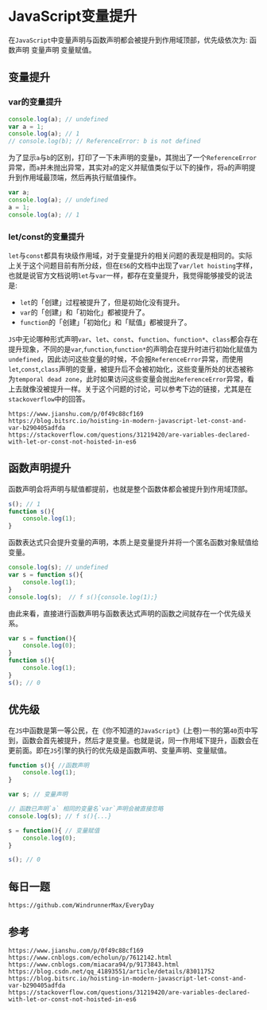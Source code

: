 # JavaScript变量提升

在`JavaScript`中变量声明与函数声明都会被提升到作用域顶部，优先级依次为: 函数声明 变量声明 变量赋值。

## 变量提升

### var的变量提升

```javascript
console.log(a); // undefined
var a = 1;
console.log(a); // 1
// console.log(b); // ReferenceError: b is not defined
```

为了显示`a`与`b`的区别，打印了一下未声明的变量`b`，其抛出了一个`ReferenceError`异常，而`a`并未抛出异常，其实对`a`的定义并赋值类似于以下的操作，将`a`的声明提升到作用域最顶端，然后再执行赋值操作。


```javascript
var a;
console.log(a); // undefined
a = 1;
console.log(a); // 1
```

### let/const的变量提升
`let`与`const`都具有块级作用域，对于变量提升的相关问题的表现是相同的。实际上关于这个问题目前有所分歧，但在`ES6`的文档中出现了`var/let hoisting`字样，也就是说官方文档说明`let`与`var`一样，都存在变量提升，我觉得能够接受的说法是:

* `let`的「创建」过程被提升了，但是初始化没有提升。  
* `var`的「创建」和「初始化」都被提升了。  
* `function`的「创建」「初始化」和「赋值」都被提升了。

`JS`中无论哪种形式声明`var`、`let`、`const`、`function`、`function*`、`class`都会存在提升现象，不同的是`var`,`function`,`function*`的声明会在提升时进行初始化赋值为`undefined`，因此访问这些变量的时候，不会报`ReferenceError`异常，而使用`let`,`const`,`class`声明的变量，被提升后不会被初始化，这些变量所处的状态被称为`temporal dead zone`，此时如果访问这些变量会抛出`ReferenceError`异常，看上去就像没被提升一样。关于这个问题的讨论，可以参考下边的链接，尤其是在`stackoverflow`中的回答。

```
https://www.jianshu.com/p/0f49c88cf169
https://blog.bitsrc.io/hoisting-in-modern-javascript-let-const-and-var-b290405adfda
https://stackoverflow.com/questions/31219420/are-variables-declared-with-let-or-const-not-hoisted-in-es6
```

## 函数声明提升

函数声明会将声明与赋值都提前，也就是整个函数体都会被提升到作用域顶部。

```javascript
s(); // 1
function s(){
    console.log(1);
}
```

函数表达式只会提升变量的声明，本质上是变量提升并将一个匿名函数对象赋值给变量。

```javascript
console.log(s); // undefined
var s = function s(){
    console.log(1);
}
console.log(s);  // f s(){console.log(1);}
```

由此来看，直接进行函数声明与函数表达式声明的函数之间就存在一个优先级关系。

```javascript
var s = function(){
    console.log(0);
}
function s(){
    console.log(1);
}
s(); // 0
```

## 优先级

在`JS`中函数是第一等公民，在《你不知道的`JavaScript`》(上卷)一书的第`40`页中写到，函数会首先被提升，然后才是变量。也就是说，同一作用域下提升，函数会在更前面。即在`JS`引擎的执行的优先级是函数声明、变量声明、变量赋值。


```javascript
function s(){ //函数声明
    console.log(1);
}

var s; // 变量声明

// 函数已声明`a` 相同的变量名`var`声明会被直接忽略
console.log(s); // f s(){...}  

s = function(){ // 变量赋值
    console.log(0);
}

s(); // 0
```

## 每日一题

```
https://github.com/WindrunnerMax/EveryDay
```

## 参考

```
https://www.jianshu.com/p/0f49c88cf169
https://www.cnblogs.com/echolun/p/7612142.html
https://www.cnblogs.com/miacara94/p/9173843.html
https://blog.csdn.net/qq_41893551/article/details/83011752
https://blog.bitsrc.io/hoisting-in-modern-javascript-let-const-and-var-b290405adfda
https://stackoverflow.com/questions/31219420/are-variables-declared-with-let-or-const-not-hoisted-in-es6
```
